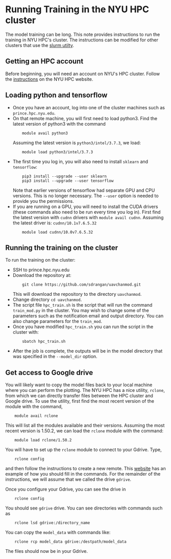 # Running Training in the NYU HPC cluster

The model training can be long.  This note provides instructions to run the training in NYU HPC's cluster.  The instructions can be modified for other clusters that use the [slurm utilty](https://slurm.schedmd.com/tutorials.html).

## Getting an HPC account
Before beginning, you will need an account on NYU's HPC cluster.  Follow the [instructions](https://www.nyu.edu/life/information-technology/research-and-data-support/high-performance-computing.html) on the NYU HPC website.

## Loading python and tensorflow

* Once you have an account, log into one of the cluster machines such as `prince.hpc.nyu.edu`.
* On that remote machine, you will first need to load python3.  Find the latest version of python3 with the command
    ```
        module avail python3
    ```
    Assuming the latest version is `python3/intel/3.7.3`, we load:
    ```
        module load python3/intel/3.7.3
    ```
*  The first time you log in, you will also need to install `sklearn` and `tensorflow`:
    ```
        pip3 install --upgrade --user sklearn
        pip3 install --upgrade --user tensorflow       
    ```
    Note that earlier versions of tensorflow had separate GPU and CPU versions.  This is no longer necessary.  The `--user` option is needed to provide you the permissions.
* If you are running on a GPU, you will need to install the CUDA drivers (these commands also need to be run every time you log in).  First find the latest version with `cudnn` drivers with `module avail cudnn`.  Assuming the latest driver is:   `cudnn/10.1v7.6.5.32`
    ```
        module load cudnn/10.0v7.6.5.32
    ```

## Running the training on the cluster
To run the training on the cluster:
* SSH to prince.hpc.nyu.edu
* Download the repository at:
    ```
        git clone https://github.com/sdrangan/uavchanmod.git
    ```
   This will download the repository to the directory `uavchanmod`.
* Change directory `cd uavchanmod`.
* The script file `hpc_train.sh` is the script that will run the command `train_mod.py` in the cluster.  You may wish to change some of the parameters such as the notification email and output directory. You can also change parameters for the `train_mod`.
* Once you have modified `hpc_train.sh` you can run the script in the cluster with:
    ```
        sbatch hpc_train.sh
    ```
* After the job is complete, the outputs will be in the model directory that was specified in the `--model_dir` option.  



## Get access to Google drive
You will likely want to copy the model files back to your local machine where you can perform the plotting.  The NYU HPC has a nice utility, `rclone`, from which we can directly transfer files between the HPC cluster and Google drive.  To use the utility, first find the most recent version of the module with the command,
```
    module avail rclone
```
This will list all the modules available and their versions.  Assuming the most recent version is 1.50.2, we can load the `rclone` module with the command:
```
    module load rclone/1.50.2
```
You will have to set up the `rclone` module to connect to your Gdrive.  Type,
```
    rclone config
```
and then follow the instructions to create a new remote.  This [website](https://rclone.org/drive/) has an example of how you
should fill in the commands.  For the remainder of the instructions, we will assume that we called the drive `gdrive`.

Once you configure your Gdrive, you can see the drive in
```
    rclone config
```
You should see `gdrive` drive. You can see directories with commands such as
```
    rclone lsd gdrive:/directory_name
```
You can copy the `model_data` with commands like:
```
    rclone rcp model_data gdrive:/destpath/model_data
```
The files should now be in your Gdrive.






